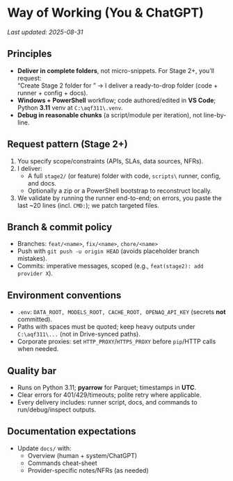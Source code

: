 # Way of Working (You & ChatGPT)
_Last updated: 2025-08-31_

## Principles
- **Deliver in complete folders**, not micro-snippets. For Stage 2+, you’ll request:  
  “Create Stage 2 folder for <scope>” → I deliver a ready-to-drop folder (code + runner + config + docs).
- **Windows + PowerShell** workflow; code authored/edited in **VS Code**; Python **3.11** venv at `C:\aqf311\.venv`.
- **Debug in reasonable chunks** (a script/module per iteration), not line-by-line.

## Request pattern (Stage 2+)
1) You specify scope/constraints (APIs, SLAs, data sources, NFRs).  
2) I deliver:
   - A full `stage2/` (or feature) folder with code, `scripts\` runner, config, and docs.
   - Optionally a zip or a PowerShell bootstrap to reconstruct locally.
3) We validate by running the runner end-to-end; on errors, you paste the last ~20 lines (incl. `CMD:`); we patch targeted files.

## Branch & commit policy
- Branches: `feat/<name>`, `fix/<name>`, `chore/<name>`  
- Push with `git push -u origin HEAD` (avoids placeholder branch mistakes).  
- Commits: imperative messages, scoped (e.g., `feat(stage2): add provider X`).

## Environment conventions
- `.env`: `DATA_ROOT, MODELS_ROOT, CACHE_ROOT, OPENAQ_API_KEY` (secrets **not** committed).  
- Paths with spaces must be quoted; keep heavy outputs under `C:\aqf311\...` (not in Drive-synced paths).  
- Corporate proxies: set `HTTP_PROXY`/`HTTPS_PROXY` before `pip`/HTTP calls when needed.

## Quality bar
- Runs on Python 3.11; **pyarrow** for Parquet; timestamps in **UTC**.  
- Clear errors for 401/429/timeouts; polite retry where applicable.  
- Every delivery includes: runner script, docs, and commands to run/debug/inspect outputs.

## Documentation expectations
- Update `docs/` with:
  - Overview (human + system/ChatGPT)  
  - Commands cheat-sheet  
  - Provider-specific notes/NFRs (as needed)
